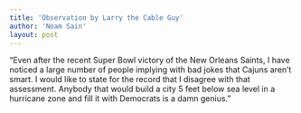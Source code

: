 ```yaml
---
title: 'Observation by Larry the Cable Guy'
author: 'Noam Sain'
layout: post
---
```


“Even after the recent Super Bowl victory of the New Orleans Saints, I have noticed a large number of people implying with bad jokes that Cajuns aren’t smart. I would like to state for the record that I disagree with that assessment. Anybody that would build a city 5 feet below sea level in a hurricane zone and fill it with Democrats is a damn genius.”